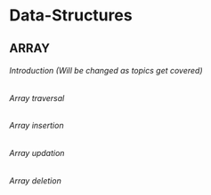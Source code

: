 # Data-Structures
## ARRAY ##
###### Introduction (Will be changed as topics get covered)
###### Array traversal
###### Array insertion
###### Array updation
###### Array deletion
